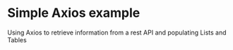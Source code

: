 # Simple Axios example 
Using Axios to retrieve information from a rest API and populating Lists and Tables